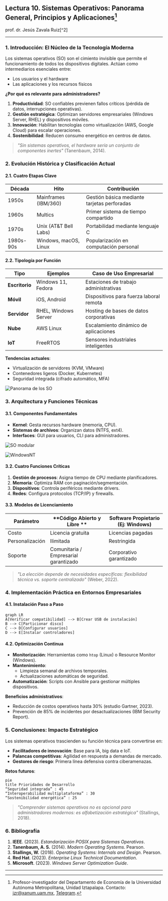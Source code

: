 ## **Lectura 10. Sistemas Operativos: Panorama General, Principios y Aplicaciones**[^1]

prof. dr. Jesús Zavala Ruiz[^2]

---

### **1. Introducción: El Núcleo de la Tecnología Moderna**  
Los sistemas operativos (SO) son el cimiento invisible que permite el funcionamiento de todos los dispositivos digitales. Actúan como intermediarios esenciales entre:  
- Los usuarios y el hardware  
- Las aplicaciones y los recursos físicos  

**¿Por qué es relevante para administradores?**  
1. **Productividad**: SO confiables previenen fallos críticos (pérdida de datos, interrupciones operativas).  
2. **Gestión estratégica**: Optimizan servidores empresariales (Windows Server, RHEL) y dispositivos móviles.  
3. **Innovación**: Habilitan tecnologías como virtualización (AWS, Google Cloud) para escalar operaciones.  
4. **Sostenibilidad**: Reducen consumo energético en centros de datos.  

> *"Sin sistemas operativos, el hardware sería un conjunto de componentes inertes"* (Tanenbaum, 2014).  

### **2. Evolución Histórica y Clasificación Actual**  
#### **2.1. Cuatro Etapas Clave**  
| Década | Hito                  | Contribución                                  |  
|--------|-----------------------|-----------------------------------------------|  
| 1950s  | Mainframes (IBM/360)  | Gestión básica mediante tarjetas perforadas   |  
| 1960s  | Multics               | Primer sistema de tiempo compartido           |  
| 1970s  | Unix (AT&T Bell Labs) | Portabilidad mediante lenguaje C              |  
| 1980s-90s | Windows, macOS, Linux | Popularización en computación personal        |  

#### **2.2. Tipología por Función**  
| **Tipo**         | **Ejemplos**        | **Caso de Uso Empresarial**                |  
|------------------|---------------------|--------------------------------------------|  
| **Escritorio**   | Windows 11, Fedora  | Estaciones de trabajo administrativas      |  
| **Móvil**        | iOS, Android        | Dispositivos para fuerza laboral remota    |  
| **Servidor**     | RHEL, Windows Server| Hosting de bases de datos corporativas     |  
| **Nube**         | AWS Linux           | Escalamiento dinámico de aplicaciones      |  
| **IoT**          | FreeRTOS            | Sensores industriales inteligentes         |  

**Tendencias actuales**:  
- Virtualización de servidores (KVM, VMware)  
- Contenedores ligeros (Docker, Kubernetes)  
- Seguridad integrada (cifrado automático, MFA)  

![Panorama de los SO](https://image.slidesharecdn.com/sistemasoperativosmapamental-131104064808-phpapp01/95/slide-2-1024.jpg)

### **3. Arquitectura y Funciones Técnicas**  
#### **3.1. Componentes Fundamentales**  
- **Kernel**: Gesta recursos hardware (memoria, CPU).  
- **Sistemas de archivos**: Organizan datos (NTFS, ext4).  
- **Interfaces**: GUI para usuarios, CLI para administradores.  

![SO modular](https://ull-esit-sistemas-operativos.github.io/ssoo-apuntes/so2324/media/C08-estructura/estructura_linux.svg) 

![WindowsNT](https://upload.wikimedia.org/wikipedia/commons/thumb/5/5d/Windows_2000_architecture.svg/1024px-Windows_2000_architecture.svg.png) 

#### **3.2. Cuatro Funciones Críticas**  
1. **Gestión de procesos**: Asigna tiempo de CPU mediante planificadores.  
2. **Memoria**: Optimiza RAM con paginación/segmentación.  
3. **Dispositivos**: Controla periféricos mediante drivers.  
4. **Redes**: Configura protocolos (TCP/IP) y firewalls.  

#### **3.3. Modelos de Licenciamiento**  
| **Parámetro**      | **Código Abierto y Libre    ** | **Software Propietario (Ej: Windows)** |  
|--------------------|--------------------------------|----------------------------------------|  
| Costo              | Licencia gratuita              | Licencias pagadas                      |  
| Personalización    | Ilimitada                      | Restringida                            |  
| Soporte            | Comunitaria / Empresarial garantizado      | Corporativo garantizado               |  

> *"La elección depende de necesidades específicas: flexibilidad técnica vs. soporte centralizado"* (Weber, 2022).  

### **4. Implementación Práctica en Entornos Empresariales**  
#### **4.1. Instalación Paso a Paso**  
```mermaid
graph LR
A[Verificar compatibilidad] --> B[Crear USB de instalación]
B --> C[Particionar disco]
C --> D[Configurar usuarios]
D --> E[Instalar controladores]
```

#### **4.2. Optimización Continua**  
- **Monitorización**: Herramientas como `htop` (Linux) o Resource Monitor (Windows).  
- **Mantenimiento**:  
  - Limpieza semanal de archivos temporales.  
  - Actualizaciones automáticas de seguridad.  
- **Automatización**: Scripts con Ansible para gestionar múltiples dispositivos.  

**Beneficios administrativos**:  
- Reducción de costos operativos hasta 30% (estudio Gartner, 2023).  
- Prevención de 85% de incidentes por desactualizaciones (IBM Security Report).  

### **5. Conclusiones: Impacto Estratégico**  
Los sistemas operativos trascienden su función técnica para convertirse en:  
- **Facilitadores de innovación**: Base para IA, big data e IoT.  
- **Palancas competitivas**: Agilidad en respuesta a demandas de mercado.  
- **Gestores de riesgo**: Primera línea defensiva contra ciberamenazas.  

**Retos futuros**:  
```mermaid
pie
title Prioridades de Desarrollo
“Seguridad integrada” : 45
“Interoperabilidad multiplataforma” : 30
“Sostenibilidad energética” : 25
```

> *"Comprender sistemas operativos no es opcional para administradores modernos: es alfabetización estratégica"* (Stallings, 2018).  

### **6. Bibliografía**  
1. **IEEE**. (2023). *Estandarización POSIX para Sistemas Operativos*.  
2. **Tanenbaum, A. S.** (2014). *Modern Operating Systems*. Pearson.  
3. **Stallings, W.** (2018). *Operating Systems: Internals and Design*. Pearson.  
4. **Red Hat**. (2023). *Enterprise Linux Technical Documentation*.  
5. **Microsoft**. (2023). *Windows Server Optimization Guide*.  

--- 

[^1]: Profesor-investigador del Departamento de Economía de la Universidad Autónoma Metropolitana, Unidad Iztapalapa. Contacto: [jzr@xanum.uam.mx](mailto:jzr@xanum.uam.mx), [Telegram](https://t.me/jzavalar).
